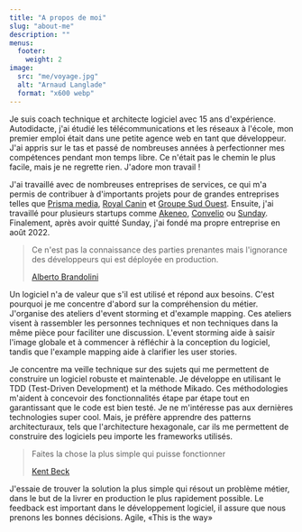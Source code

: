 ```yaml
---
title: "A propos de moi"
slug: "about-me"
description: ""
menus:
  footer:
    weight: 2
image:
  src: "me/voyage.jpg"
  alt: "Arnaud Langlade"
  format: "x600 webp"
---
```



Je suis coach technique et architecte logiciel avec 15 ans d'expérience. Autodidacte, j'ai étudié les télécommunications et les réseaux à l'école, mon premier emploi était dans une petite agence web en tant que développeur. J'ai appris sur le tas et passé de nombreuses années à perfectionner mes compétences pendant mon temps libre. Ce n'était pas le chemin le plus facile, mais je ne regrette rien. J'adore mon travail !

J'ai travaillé avec de nombreuses entreprises de services, ce qui m'a permis de contribuer à d'importants projets pour de grandes entreprises telles que [Prisma media](https://www.prismamedia.com), [Royal Canin](https://www.royalcanin.com) et [Groupe Sud Ouest](https://www.groupesudouest.com). Ensuite, j'ai travaillé pour plusieurs startups comme [Akeneo](https://www.akeneo.com), [Convelio](https://www.convelio.com) ou [Sunday](https://sundayapp.com). Finalement, après avoir quitté Sunday, j'ai fondé ma propre entreprise en août 2022.

> Ce n'est pas la connaissance des parties prenantes mais l'ignorance des développeurs qui est déployée en production.
> 
> [Alberto Brandolini](https://www.linkedin.com/in/brando/)

Un logiciel n'a de valeur que s'il est utilisé et répond aux besoins. C'est pourquoi je me concentre d'abord sur la compréhension du métier. J'organise des ateliers d'event storming et d'example mapping. Ces ateliers visent à rassembler les personnes techniques et non techniques dans la même pièce pour faciliter une discussion. L'event storming aide à saisir l'image globale et à commencer à réfléchir à la conception du logiciel, tandis que l'example mapping aide à clarifier les user stories.

Je concentre ma veille technique sur des sujets qui me permettent de construire un logiciel robuste et maintenable. Je développe en utilisant le TDD (Test-Driven Development) et la méthode Mikado. Ces méthodologies m'aident à concevoir des fonctionnalités étape par étape tout en garantissant que le code est bien testé. Je ne m'intéresse pas aux dernières technologies super cool. Mais, je préfère apprendre des patterns architecturaux, tels que l'architecture hexagonale, car ils me permettent de construire des logiciels peu importe les frameworks utilisés.

> Faites la chose la plus simple qui puisse fonctionner
> 
> [Kent Beck](https://www.linkedin.com/in/kentbeck/)

J'essaie de trouver la solution la plus simple qui résout un problème métier, dans le but de la livrer en production le plus rapidement possible. Le feedback est important dans le développement logiciel, il assure que nous prenons les bonnes décisions. Agile, «This is the way»
